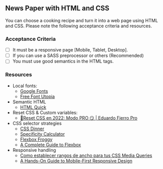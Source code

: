 ## News Paper with HTML and CSS

You can choose a cooking recipe and turn it into a web page using HTML and CSS. Please note the following acceptance criteria and resources.

### Acceptance Criteria

- [ ] It must be a responsive page [Mobile, Tablet, Desktop].
- [ ] If you can use a SASS preprocessor or others (Recommended)
- [ ] You must use good semantics in the HTML tags.

### Resources

- Local fonts:
  - [Google Fonts](https://fonts.google.com/)
  - [Free Font Utopia](https://www.fontsquirrel.com/)
- Semantic HTML
  - [HTML Quick](https://www.htmlquick.com/es/reference/tags.html)
- Reset CSS & Custom variables:
  - [🚀Reset CSS en 2022: Modo PRO 😏 | Eduardo Fierro Pro](https://www.youtube.com/watch?v=Foieq2jTajE)
- CSS selector strategies
  - [CSS Dinner](https://flukeout.github.io/)
  - [Specificity Calculator](https://specificity.keegan.st/)
  - [Flexbox Froggy](https://flexboxfroggy.com/#es)
  - [A Complete Guide to Flexbox](https://css-tricks.com/snippets/css/a-guide-to-flexbox/)
- Responsive handling
  - [Como establecer rangos de ancho para tus CSS Media Queries](https://www.freecodecamp.org/espanol/news/como-establecer-rango-de-ancho-para-tus-css-media-queries/)
  - [A Hands-On Guide to Mobile-First Responsive Design](https://www.uxpin.com/studio/blog/a-hands-on-guide-to-mobile-first-design/)
